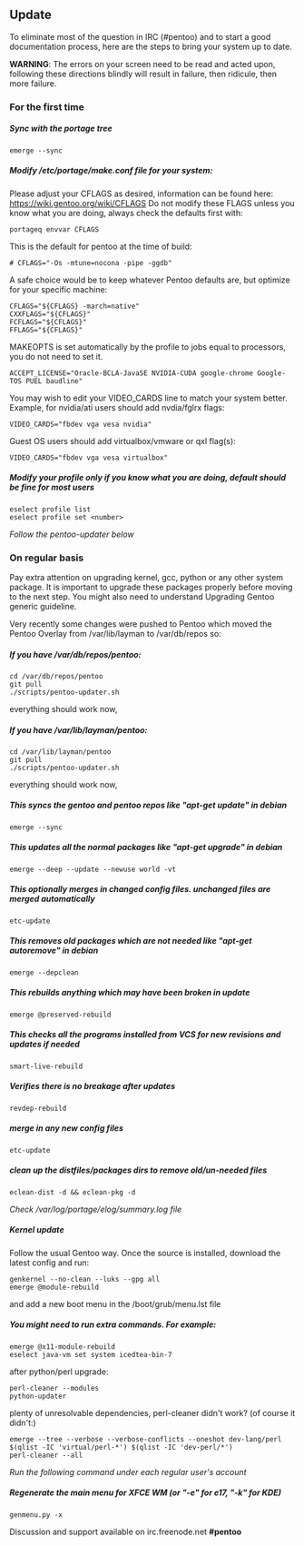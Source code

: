 ## Update

To eliminate most of the question in IRC (#pentoo) and to start a good documentation process, here are the steps to bring your system up to date.

**WARNING**: The errors on your screen need to be read and acted upon, following these directions blindly will result in failure, then ridicule, then more failure.

### For the first time

##### Sync with the portage tree
````
emerge --sync
````
##### Modify /etc/portage/make.conf file for your system:

Please adjust your CFLAGS as desired, information can be found here: https://wiki.gentoo.org/wiki/CFLAGS
Do not modify these FLAGS unless you know what you are doing, always check the defaults first with: 
````
portageq envvar CFLAGS
````
This is the default for pentoo at the time of build:
````
# CFLAGS="-Os -mtune=nocona -pipe -ggdb"
````
A safe choice would be to keep whatever Pentoo defaults are, but optimize for your specific machine:
````
CFLAGS="${CFLAGS} -march=native"
CXXFLAGS="${CFLAGS}"
FCFLAGS="${CFLAGS}"
FFLAGS="${CFLAGS}"
````
MAKEOPTS is set automatically by the profile to jobs equal to processors, you do not need to set it.
````
ACCEPT_LICENSE="Oracle-BCLA-JavaSE NVIDIA-CUDA google-chrome Google-TOS PUEL baudline"
````
You may wish to edit your VIDEO_CARDS line to match your system better.
Example, for nvidia/ati users should add nvdia/fglrx flags:
````
VIDEO_CARDS="fbdev vga vesa nvidia"
````
Guest OS users should add virtualbox/vmware or qxl flag(s):
````
VIDEO_CARDS="fbdev vga vesa virtualbox"
````
##### Modify your profile only if you know what you are doing, default should be fine for most users
````
eselect profile list
eselect profile set <number>
````
*Follow the pentoo-updater below*
### On regular basis
Pay extra attention on upgrading kernel, gcc, python or any other system package. It is important to upgrade these packages properly before moving to the next step. You might also need to understand Upgrading Gentoo generic guideline.

Very recently some changes were pushed to Pentoo which moved the Pentoo Overlay from /var/lib/layman to /var/db/repos so:

##### If you have /var/db/repos/pentoo:

````
cd /var/db/repos/pentoo
git pull
./scripts/pentoo-updater.sh
````

everything should work now,


##### If you have /var/lib/layman/pentoo:

````
cd /var/lib/layman/pentoo
git pull
./scripts/pentoo-updater.sh
````

everything should work now,


##### This syncs the gentoo and pentoo repos like "apt-get update" in debian
````
emerge --sync
````
##### This updates all the normal packages like "apt-get upgrade" in debian
````
emerge --deep --update --newuse world -vt
````
##### This optionally merges in changed config files. unchanged files are merged automatically
````
etc-update
````
##### This removes old packages which are not needed like "apt-get autoremove" in debian
````
emerge --depclean
````
##### This rebuilds anything which may have been broken in update
````
emerge @preserved-rebuild
````
##### This checks all the programs installed from VCS for new revisions and updates if needed
````
smart-live-rebuild
````
##### Verifies there is no breakage after updates
````
revdep-rebuild
````
##### merge in any new config files
````
etc-update
````
##### clean up the distfiles/packages dirs to remove old/un-needed files
````
eclean-dist -d && eclean-pkg -d
````
*Check /var/log/portage/elog/summary.log file*

##### Kernel update
Follow the usual Gentoo way. Once the source is installed, download the latest config and run:
````
genkernel --no-clean --luks --gpg all
emerge @module-rebuild
````
and add a new boot menu in the /boot/grub/menu.lst file 

##### You might need to run extra commands. For example:
````
emerge @x11-module-rebuild
eselect java-vm set system icedtea-bin-7
````
after python/perl upgrade:
````
perl-cleaner --modules
python-updater
````
plenty of unresolvable dependencies, perl-cleaner didn't work? (of course it didn't:)
````
emerge --tree --verbose --verbose-conflicts --oneshot dev-lang/perl $(qlist -IC 'virtual/perl-*') $(qlist -IC 'dev-perl/*')	
perl-cleaner --all
````


*Run the following command under each regular user's account*
##### Regenerate the main menu for XFCE WM (or "-e" for e17, "-k" for KDE)
````
genmenu.py -x
````

Discussion and support available on irc.freenode.net  **#pentoo**
